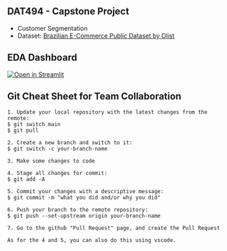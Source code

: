 ## DAT494 - Capstone Project
- Customer Segmentation
- Dataset: [Brazilian E-Commerce Public Dataset by Olist](https://www.kaggle.com/datasets/olistbr/brazilian-ecommerce)

## EDA Dashboard
[![Open in Streamlit](https://static.streamlit.io/badges/streamlit_badge_black_white.svg)](https://dat490-marketing.streamlit.app/)

## Git Cheat Sheet for Team Collaboration

```
1. Update your local repository with the latest changes from the remote:
$ git switch main
$ git pull

2. Create a new branch and switch to it:
$ git switch -c your-branch-name

3. Make some changes to code

4. Stage all changes for commit:
$ git add -A

5. Commit your changes with a descriptive message:
$ git commit -m "what you did and/or why you did"

6. Push your branch to the remote repository:
$ git push --set-upstream origin your-branch-name

7. Go to the github "Pull Request" page, and create the Pull Request

As for the 4 and 5, you can also do this using vscode.
```

